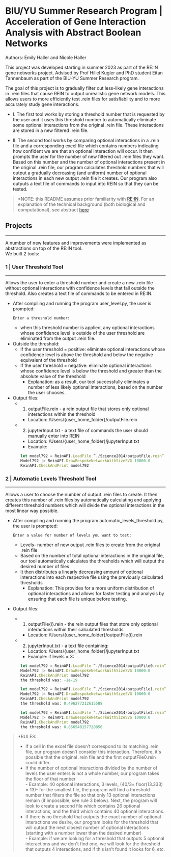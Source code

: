 # BIU/YU Summer Research Program | Acceleration of Gene Interaction Analysis with Abstract Boolean Networks



Authors: Emily Haller and Nicole Haller


This project was developed starting in summer 2023 as part of the RE:IN gene networks project.
Advised by Prof Hillel Kugler and PhD student Eitan Tannenbaum as part of the BIU-YU Summer Research program.


The goal of this project is to gradually filter out less-likely gene interactions in .rein files that cause REIN to output unrealistic gene network models. This allows users to more efficiently test .rein files for satisfiability and to more accurately study gene interactions.


- I. The first tool works by storing a threshold number that is requested by the user and it uses this threshold number to automatically eliminate some optional interactions from the  original .rein file. These interactions are stored in a new filtered .rein file.


- II. The second tool works by comparing optional interactions in a .rein file and a corresponding excel file which contains numbers indicating how confident we are that an optional interaction will occur. It then prompts the user for the number of new filtered out .rein files they want. Based on this number and the number of optional interactions present in the original .rein file, our program calculates threshold numbers that will output a gradually decreasing (and uniform) number of optional interactions in each new output .rein file it creates. Our program also outputs a text file of commands to input into REIN so that they can be tested.




>*NOTE: this README assumes prior familiarity with [RE:IN](https://www.nature.com/articles/npjsba201610). For an explanation of the technical background (both biological and computational), see abstract [here](https://docs.google.com/document/d/1wbwPwVejVthu6vLt7EooxjrM7Xpp4t5EssfZuHJc_mI/edit?usp=sharing)


## Projects
----------
A number of new features and improvements were implemented as abstractions on top of the RE:IN tool. <br /> We built 2 tools: 


### 1 | User Threshold Tool 
----------
Allows the user to enter a threshold number and create a new .rein file  without optional interactions with confidence levels that fall outside the threshold. Also creates a text file of commands to be entered in RE:IN.
- After compiling and running the program user_level.py, the user is prompted: 
    ```
    Enter a threshold number:
    ```
    - when this threshold number is applied, any optional interactions whose confidence level is outside of the user threshold are eliminated from the output .rein file. 
- Outside the threshold:
    - If the user threshold = positive: eliminate optional interactions whose confidence level is above the threshold and below the negative equivalent of the threshold
    - If the user threshold = negative: eliminate optional interactions whose confidence level is below the threshold and greater than the absolute value of the threshold
        - Explanation: as a result, our tool successfully eliminates a number of less likely optional interactions, based on the number the user chooses.
- Output files:
    - 1. outputFile.rein - a rein output file that stores only optional interactions within the threshold
        - Location: /Users/{user_home_folder}/outputFile.rein
    - 2. jupyterInput.txt - a text file of commands the user should manually enter into REIN
        - Location: /Users/{user_home_folder}/jupyterInput.txt
        - Example: 
        ```javascript
        let model792 = ReinAPI.LoadFile ”./Science2014/outputFile.rein”
        Model792 |> ReinAPI.DrawBespokeNetworkWithSizeSVG 10000.0
        ReinAPI.CheckAndPrint model792
        ```


### 2 | Automatic Levels Threshold Tool
----------
Allows a user to choose the number of output .rein files to create. It then creates this number of .rein files by automatically calculating and applying different threshold numbers which will divide the optional interactions in the most linear way possible.


- After compiling and running the program automatic_levels_threshold.py, the user is prompted: 
    ```
    Enter a value for number of levels you want to test: 
    ```
    - Levels- number of new output .rein files to create from the original .rein file
    - Based on the number of total optional interactions in the original file, our tool automatically calculates the thresholds which will output the desired number of files
    - It then distributes a linearly decreasing amount of optional interactions into each respective file using the previously calculated thresholds 
        - Explanation:  This provides for a more uniform distribution of optional interactions and allows for faster testing and analysis by ensuring that each file is unique before testing.
 
- Output files:
    - 1. outputFile{i}.rein - the rein output files that store only optional interactions within their calculated thresholds
        - Location: /Users/{user_home_folder}/outputFile{i}.rein
    - 2. jupyterInput.txt - a text file containing:
        - Location: /Users/{user_home_folder}/jupyterInput.txt
        - Example: if levels = 3: 
        ```javascript
        let model792 = ReinAPI.LoadFile ”./Science2014/outputFile0.rein”
        Model792 |> ReinAPI.DrawBespokeNetworkWithSizeSVG 10000.0
        ReinAPI.CheckAndPrint model792
        the threshold was: -1e-19

        let model792 = ReinAPI.LoadFile ”./Science2014/outputFile1.rein”
        Model792 |> ReinAPI.DrawBespokeNetworkWithSizeSVG 10000.0
        ReinAPI.CheckAndPrint model792
        the threshold was: 0.496277212615588

        let model792 = ReinAPI.LoadFile ”./Science2014/outputFile2.rein”
        Model792 |> ReinAPI.DrawBespokeNetworkWithSizeSVG 10000.0
        ReinAPI.CheckAndPrint model792
        the threshold was: 0.866548157720856
        ```
>*RULES:
>- If a cell in the excel file doesn’t correspond to its matching .rein file, our program doesn’t consider this interaction. Therefore, it's possible that the original .rein file and the first outputFile0.rein could differ.
>- If the number of optional interactions divided by the number of levels the user enters is not a whole number, our program takes the floor of that number
    <br />- Example: 40 optional interactions, 3 levels, (40/3= floor(13.333) = 13)- for the smallest file, the program will find a threshold number that filters the file so that only 13 optional interactions remain (if impossible, see rule 3 below). Next, the program will look to create a second file which contains 26 optional interactions, and the third which contains 40 optional interactions.
>- If there is no threshold that outputs the exact number of optional interactions we desire, our program looks for the threshold that will output the next closest number of optional interactions (starting with a number lower than the desired number)
    <br />- Example: if we are looking for a threshold that outputs 5 optional interactions and we don't find one, we will look for the threshold that outputs 4 interactions, and if this isn’t found it looks for 6, etc.
